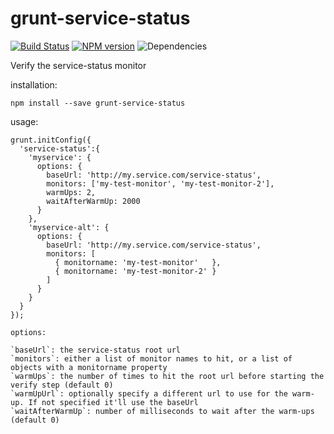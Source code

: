 # grunt-service-status
[![Build Status](https://travis-ci.org/opentable/grunt-service-status.png?branch=master)](https://travis-ci.org/opentable/grunt-service-status) [![NPM version](https://badge.fury.io/js/grunt-service-status.png)](http://badge.fury.io/js/grunt-service-status) ![Dependencies](https://david-dm.org/opentable/grunt-service-status.png)

Verify the service-status monitor

installation:

```npm install --save grunt-service-status```

usage:

```
grunt.initConfig({
  'service-status':{
    'myservice': {
      options: {
        baseUrl: 'http://my.service.com/service-status',
        monitors: ['my-test-monitor', 'my-test-monitor-2'],
        warmUps: 2,
        waitAfterWarmUp: 2000
      }
    },
    'myservice-alt': {
      options: {
        baseUrl: 'http://my.service.com/service-status',
        monitors: [
          { monitorname: 'my-test-monitor'   },
          { monitorname: 'my-test-monitor-2' }
        ]
      }
    }
  }
});

options:

`baseUrl`: the service-status root url
`monitors`: either a list of monitor names to hit, or a list of objects with a monitorname property
`warmUps`: the number of times to hit the root url before starting the verify step (default 0)
`warmUpUrl`: optionally specify a different url to use for the warm-up. If not specified it'll use the baseUrl
`waitAfterWarmUp`: number of milliseconds to wait after the warm-ups (default 0)
